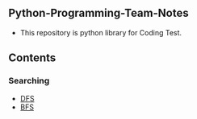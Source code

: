 ## Python-Programming-Team-Notes
* This repository is python library for Coding Test.

## Contents

### Searching
* [DFS](/Searching/dfs_example.py)
* [BFS](/Searching/bfs_example.py)

